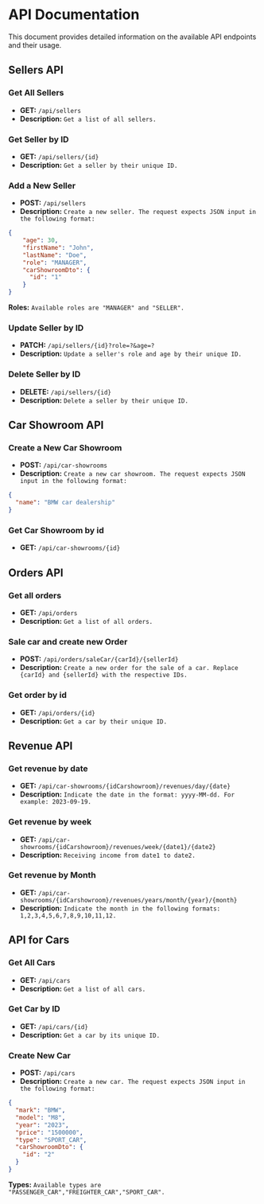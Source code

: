 # API Documentation

This document provides detailed information on the available API endpoints and their usage.

## Sellers API

### Get All Sellers

- **GET:** `/api/sellers`
- **Description:** `Get a list of all sellers.`

### Get Seller by ID

- **GET:** `/api/sellers/{id}`
- **Description:** `Get a seller by their unique ID.`

### Add a New Seller

- **POST:** `/api/sellers`
- **Description:** `Create a new seller. The request expects JSON input in the following format:`

```json
{
    "age": 30,
    "firstName": "John",
    "lastName": "Doe",
    "role": "MANAGER",
    "carShowroomDto": {
      "id": "1"
    }
}
```

**Roles:** `Available roles are "MANAGER" and "SELLER".`

### Update Seller by ID

- **PATCH:** `/api/sellers/{id}?role=?&age=?`
- **Description:** `Update a seller's role and age by their unique ID.`

### Delete Seller by ID

- **DELETE:** `/api/sellers/{id}`
- **Description:** `Delete a seller by their unique ID.`

## Car Showroom API

### Create a New Car Showroom

- **POST:** `/api/car-showrooms`
- **Description:** `Create a new car showroom. The request expects JSON input in the following format:`

```json
{
  "name": "BMW car dealership"
}
```
### Get Car Showroom by id

- **GET:** `/api/car-showrooms/{id}`
  
## Orders API

### Get all orders

- **GET:** `/api/orders`
- **Description:** `Get a list of all orders.`
  
### Sale car and create new Order

- **POST:** `/api/orders/saleCar/{carId}/{sellerId}`
- **Description:** `Create a new order for the sale of a car. Replace {carId} and {sellerId} with the respective IDs.`
  
### Get order by id
- **GET:** `/api/orders/{id}`
- **Description:** `Get a car by their unique ID.`

## Revenue API

### Get revenue by date

- **GET:** `/api/car-showrooms/{idCarshowroom}/revenues/day/{date}`
- **Description:** `Indicate the date in the format: yyyy-MM-dd. For example: 2023-09-19.`
  
### Get revenue by week

- **GET:** `/api/car-showrooms/{idCarshowroom}/revenues/week/{date1}/{date2}`
- **Description:** `Receiving income from date1 to date2.`
  
### Get revenue by Month
- **GET:** `/api/car-showrooms/{idCarshowroom}/revenues/years/month/{year}/{month}`
- **Description:** `Indicate the month in the following formats: 1,2,3,4,5,6,7,8,9,10,11,12.`

## API for Cars

### Get All Cars

- **GET:** `/api/cars`
- **Description:** `Get a list of all cars.`

### Get Car by ID

- **GET:** `/api/cars/{id}`
- **Description:** `Get a car by its unique ID.`

### Create New Car

- **POST:** `/api/cars`
- **Description:** `Create a new car. The request expects JSON input in the following format:`

```json
{
  "mark": "BMW",
  "model": "M8",
  "year": "2023",
  "price": "1500000",
  "type": "SPORT_CAR",
  "carShowroomDto": {
    "id": "2"
  }
}
```
**Types:** `Available types are "PASSENGER_CAR","FREIGHTER_CAR","SPORT_CAR".`

